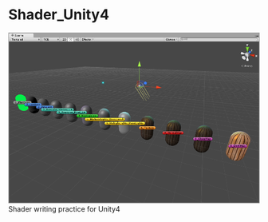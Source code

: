 Shader_Unity4
=============
![alt text](https://github.com/kevinmore/Shader_Unity4/blob/master/screenshot.png?raw=true "Screenshot")
Shader writing practice for Unity4
